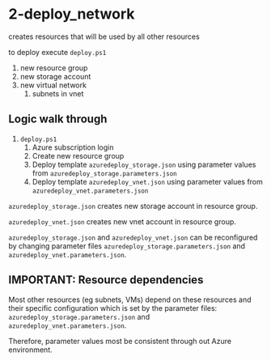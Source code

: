 # 2-deploy_network

creates resources that will be used by all other resources

to deploy execute `deploy.ps1`

1. new resource group
1. new storage account
1. new virtual network
    1. subnets in vnet

## Logic walk through

1. `deploy.ps1`
    1. Azure subscription login
    1. Create new resource group
    1. Deploy template `azuredeploy_storage.json` using parameter values from `azuredeploy_storage.parameters.json`
    1. Deploy template `azuredeploy_vnet.json` using parameter values from `azuredeploy_vnet.parameters.json`

`azuredeploy_storage.json` creates new storage account in resource group.

`azuredeploy_vnet.json` creates new vnet account in resource group.

`azuredeploy_storage.json` and `azuredeploy_vnet.json` can be reconfigured by changing parameter files `azuredeploy_storage.parameters.json` and `azuredeploy_vnet.parameters.json`.

## IMPORTANT: Resource dependencies

Most other resources (eg subnets, VMs) depend on these resources and their specific configuration which is set by the parameter files: `azuredeploy_storage.parameters.json` and `azuredeploy_vnet.parameters.json`.

Therefore, parameter values most be consistent through out Azure environment.
